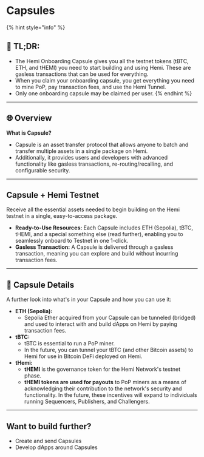 # Capsules



{% hint style="info" %}
## 📜 TL;DR:

* The Hemi Onboarding Capsule gives you all the testnet tokens (tBTC, ETH, and tHEMI) you need to start building and using Hemi. These are gasless transactions that can be used for everything.
* When you claim your onboarding capsule, you get everything you need to mine PoP, pay transaction fees, and use the Hemi Tunnel.
* Only one onboarding capsule may be claimed per user.
{% endhint %}

***

## 🌐 **Overview**

**What is Capsule?**

* Capsule is an asset transfer protocol that allows anyone to batch and transfer multiple assets in a single package on Hemi.
* Additionally, it provides users and developers with advanced functionality like gasless transactions, re-routing/recalling, and configurable security.

***

## Capsule + Hemi Testnet

Receive all the essential assets needed to begin building on the Hemi testnet in a single, easy-to-access package.

* **Ready-to-Use Resources:** Each Capsule includes ETH (Sepolia), tBTC, tHEMI, and a special something else (read further), enabling you to seamlessly onboard to Testnet in one 1-click.
* **Gasless Transaction:** A Capsule is delivered through a gasless transaction, meaning you can explore and build without incurring transaction fees.

***

## 💊 Capsule Details

A further look into what's in your Capsule and how you can use it:

* **ETH (Sepolia):**
  * Sepolia Ether acquired from your Capsule can be tunneled (bridged) and used to interact with and build dApps on Hemi by paying transaction fees.
* **tBTC:**
  * tBTC is essential to run a PoP miner.
  * In the future, you can tunnel your tBTC (and other Bitcoin assets) to Hemi for use in Bitcoin DeFi deployed on Hemi.
* **tHemi:**
  * **tHEMI** is the governance token for the Hemi Network's testnet phase.
  * **tHEMI tokens are used for payouts** to PoP miners as a means of acknowledging their contribution to the network's security and functionality. In the future, these incentives will expand to individuals running Sequencers, Publishers, and Challengers.

***

## Want to build further?

* Create and send Capsules
* Develop dApps around Capsules

